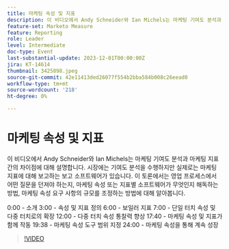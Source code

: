 ```yaml
---
title: 마케팅 속성 및 지표
description: 이 비디오에서 Andy Schneider와 Ian Michels는 마케팅 기여도 분석과 마케팅 지표 간의 차이점에 대해 설명합니다. 시장에는 기여도 분석을 수행하지만 실제로는 마케팅 지표에 대해 보고하는 보고 소프트웨어가 있습니다. 이 토론에서는 판매 프로세스 중에 어떤 질문을 할지, 마케팅 속성 또는 지표별 소프트웨어가 무엇인지 해독하고 마케팅 속성 요구 사항을 확장하는 방법을 알아봅니다.0:00 - 소개3:00 - 속성 및 지표 정의6:00 - 보일러 지표7:00 - 단일 터치 속성 및 다중 터치로의 확장12:00 - 다중 터치 속성이 통찰력을 향상17:40 - 마케팅 속성 및 지표가 함께 작동함19:38 - 마케팅 속성 도구 범위 지정24:00 - 마케팅 속성을 통해 성장 유지
feature-set: Marketo Measure
feature: Reporting
role: Leader
level: Intermediate
doc-type: Event
last-substantial-update: 2023-12-01T00:00:00Z
jira: KT-14614
thumbnail: 3425898.jpeg
source-git-commit: 42e11413ded26077f554b2bba584b008c26eead0
workflow-type: tm+mt
source-wordcount: '218'
ht-degree: 0%

---
```



# 마케팅 속성 및 지표

이 비디오에서 Andy Schneider와 Ian Michels는 마케팅 기여도 분석과 마케팅 지표 간의 차이점에 대해 설명합니다. 시장에는 기여도 분석을 수행하지만 실제로는 마케팅 지표에 대해 보고하는 보고 소프트웨어가 있습니다. 이 토론에서는 영업 프로세스에서 어떤 질문을 던져야 하는지, 마케팅 속성 또는 지표별 소프트웨어가 무엇인지 해독하는 방법, 마케팅 속성 요구 사항의 규모를 조정하는 방법에 대해 알아봅니다.

0:00 - 소개 3:00 - 속성 및 지표 정의 6:00 - 보일러 지표 7:00 - 단일 터치 속성 및 다중 터치로의 확장 12:00 - 다중 터치 속성 통찰력 향상 17:40 - 마케팅 속성 및 지표가 함께 작동 19:38 - 마케팅 속성 도구 범위 지정 24:00 - 마케팅 속성을 통해 계속 성장

>[!VIDEO](https://video.tv.adobe.com/v/3425898/?learn=on)
